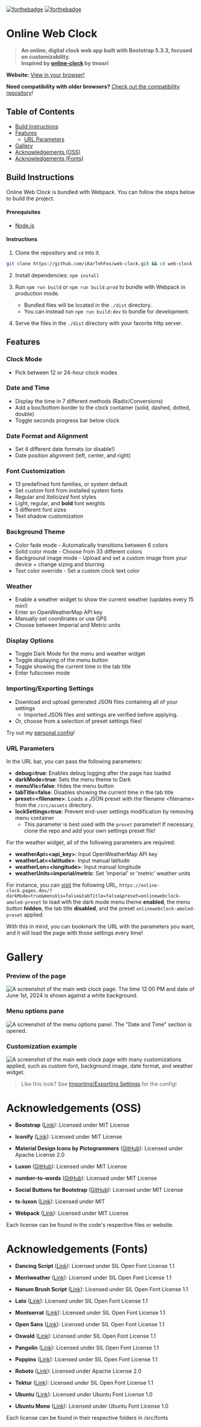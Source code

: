 [![forthebadge](https://forthebadge.com/images/badges/built-with-love.svg)](https://forthebadge.com)
[![forthebadge](https://forthebadge.com/images/badges/works-on-my-machine-1.svg)](https://forthebadge.com)

# Online Web Clock
> **An online, digital clock web app built with Bootstrap 5.3.3, focused on customizability.  
Inspired by [online-clock](https://github.com/tmasri/online-clock) by tmasri**

**Website:** [View in your browser!](https://online-clock.pages.dev)

**Need compatibility with older browsers?** [Check out the compatibility repository](https://github.com/iKarTehFox/web-clock-compatibility)!

## Table of Contents
- [Build Instructions](#build-instructions)
- [Features](#features)
  - [URL Parameters](#url-parameters)
- [Gallery](#gallery)
- [Acknowledgements (OSS)](#acknowledgements-oss)
- [Acknowledgements (Fonts)](#acknowledgements-fonts)

## Build Instructions
Online Web Clock is bundled with Webpack. You can follow the steps below to build the project.

#### Prerequisites
 - [Node.js](https://nodejs.org/)

#### Instructions
1. Clone the repository and `cd` into it.
```bash
git clone https://github.com/iKarTehFox/web-clock.git && cd web-clock
```
2. Install dependencies: `npm install`

3. Run `npm run build` or `npm run build:prod` to bundle with Webpack in production mode.
   - Bundled files will be located in the `./dist` directory.
   - You can instead run `npm run build:dev` to bundle for development.

4. Serve the files in the `./dist` directory with your favorite http server.

## Features
### Clock Mode
 - Pick between 12 or 24-hour clock modes
### Date and Time
 - Display the time in 7 different methods (Radix/Conversions)  
 - Add a box/bottom border to the clock container (solid, dashed, dotted, double)  
 - Toggle seconds progress bar below clock
### Date Format and Alignment
 - Set 4 different date formats (or disable!)  
 - Date position alignment (left, center, and right)
### Font Customization
 - 13 predefined font families, or system default  
 - Set custom font from installed system fonts  
 - Regular and _Italicized_ font styles  
 - Light, regular, and **bold** font weights  
 - 5 different font sizes  
 - Text shadow customization  
### Background Theme
 - Color fade mode - Automatically transitions between 6 colors  
 - Solid color mode - Choose from 33 different colors  
 - Background image mode - Upload and set a custom image from your device + change sizing and blurring  
 - Text color override - Set a custom clock text color
### Weather
 - Enable a weather widget to show the current weather (updates every 15 min!)
 - Enter an OpenWeatherMap API key
 - Manually set coordinates or use GPS
 - Choose between Imperial and Metric units
### Display Options
 - Toggle Dark Mode for the menu and weather widget
 - Toggle displaying of the menu button
 - Toggle showing the current time in the tab title
 - Enter fullscreen mode
### Importing/Exporting Settings
 - Download and upload generated JSON files containing all of your settings  
   - Imported JSON files and settings are verified before applying.
 - Or, choose from a selection of preset settings files!

 Try out my [personal config](/src/assets/onlinewebclock-preset.json)!
### URL Parameters
In the URL bar, you can pass the following parameters:  
 - **debug=true**: Enables debug logging after the page has loaded
 - **darkMode=true**: Sets the menu theme to Dark
 - **menuVis=false**: Hides the menu button
 - **tabTitle=false**: Disables showing the current time in the tab title
 - **preset=\<filename\>**: Loads a JSON preset with the filename \<filename\> from the `/src/assets` directory.
 - **lockSettings=true**: Prevent end-user settings modification by removing menu container
   - This parameter is best used with the `preset` parameter! If necessary, clone the repo and add your own settings preset file!
 
For the weather widget, all of the following parameters are required:  
 - **weatherApi=\<api_key\>**: Input OpenWeatherMap API key  
 - **weatherLat=\<latitude\>**: Input manual latitude  
 - **weatherLon=\<longitude\>**: Input manual longitude  
 - **weatherUnits=imperial/metric**: Set 'imperial' or 'metric' weather units  

 For instance, you can [visit](https://online-clock.pages.dev/?darkMode=true&menuVis=false&tabTitle=false&preset=onlinewebclock-amoled-preset) the following URL, `https://online-clock.pages.dev/?darkMode=true&menuVis=false&tabTitle=false&preset=onlinewebclock-amoled-preset` to load with the dark mode menu theme **enabled**, the menu button **hidden**, the tab title **disabled**, and the preset `onlinewebclock-amoled-preset` applied.

 With this in mind, you can bookmark the URL with the parameters you want, and it will load the page with those settings every time!
 
# Gallery
### Preview of the page  
 ![A screenshot of the main web clock page. The time 12:00 PM and date of June 1st, 2024 is shown against a white background.](/src/assets/images/main.png)  
### Menu options pane
 ![A screenshot of the menu options panel. The "Date and Time" section is opened.](/src/assets/images/menu.png)  
### Customization example
 ![A screenshot of the main web clock page with many customizations applied, such as custom font, background image, date format, and weather widget.](/src/assets/images/customizable.png)  
 > Like this look? See [Importing/Exporting Settings](#importingexporting-settings) for the config!
 
# Acknowledgements (OSS)
- **Bootstrap** ([Link](https://getbootstrap.com/)): Licensed under MIT License
 
- **Iconify** ([Link](https://iconify.design)): Licensed under MIT License
 
- **Material Design Icons by Pictogrammers** ([GitHub](https://github.com/Templarian/MaterialDesign)): Licensed under Apache License 2.0
 
- **Luxon** ([GitHub](https://github.com/moment/luxon)): Licensed under MIT License
 
- **number-to-words** ([GitHub](https://github.com/marlun78/number-to-words)): Licensed under MIT License
 
- **Social Buttons for Bootstrap** ([GitHub](https://github.com/lipis/bootstrap-social)): Licensed under MIT License

- **ts-luxon** ([Link](https://www.npmjs.com/package/ts-luxon)): Licensed under MIT

- **Webpack** ([Link](https://webpack.js.org/)): Licensed under MIT License

Each license can be found in the code's respective files or website.
 
# Acknowledgements (Fonts)
 
- **Dancing Script** ([Link](https://fonts.google.com/specimen/Dancing+Script)): Licensed under SIL Open Font License 1.1

- **Merriweather** ([Link](https://fonts.google.com/specimen/Merriweather)): Licensed under SIL Open Font License 1.1

- **Nanum Brush Script** ([Link](https://fonts.google.com/specimen/Nanum+Brush+Script)): Licensed under SIL Open Font License 1.1
 
- **Lato** ([Link](https://fonts.google.com/specimen/Lato)): Licensed under SIL Open Font License 1.1
 
- **Montserrat** ([Link](https://fonts.google.com/specimen/Montserrat)): Licensed under SIL Open Font License 1.1
 
- **Open Sans** ([Link](https://fonts.google.com/specimen/Open+Sans)): Licensed under SIL Open Font License 1.1
 
- **Oswald** ([Link](https://fonts.google.com/specimen/Oswald)): Licensed under SIL Open Font License 1.1

- **Pangolin** ([Link](https://fonts.google.com/specimen/Pangolin)): Licensed under SIL Open Font License 1.1
 
- **Poppins** ([Link](https://fonts.google.com/specimen/Poppins)): Licensed under SIL Open Font License 1.1
 
- **Roboto** ([Link](https://fonts.google.com/specimen/Roboto)): Licensed under Apache License 2.0

- **Tektur** ([Link](https://fonts.google.com/specimen/Tektur)): Licensed under SIL Open Font License 1.1
 
- **Ubuntu** ([Link](https://fonts.google.com/specimen/Ubuntu)): Licensed under Ubuntu Font License 1.0
 
- **Ubuntu Mono** ([Link](https://fonts.google.com/specimen/Ubuntu+Mono)): Licensed under Ubuntu Font License 1.0
 
 Each license can be found in their respective folders in /src/fonts
